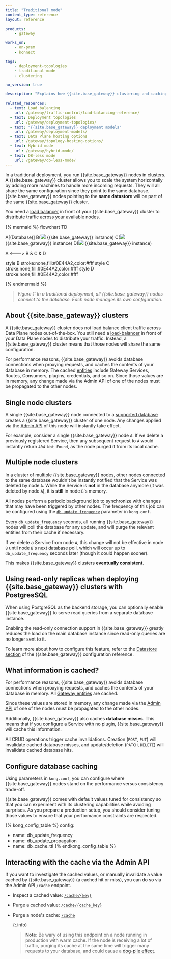 ```yaml
---
title: "Traditional mode"
content_type: reference
layout: reference

products:
    - gateway

works_on:
    - on-prem
    - konnect

tags:
    - deployment-topologies
    - traditional-mode
    - clustering

no_version: true

description: "Explains how {{site.base_gateway}} clustering and caching works in traditional mode."

related_resources:
  - text: Load balancing
    url: /gateway/traffic-control/load-balancing-reference/
  - text: Deployment topologies
    url: /gateway/deployment-topologies/
  - text: "{{site.base_gateway}} deployment models"
    url: /gateway/deployment-models/
  - text: Data Plane hosting options
    url: /gateway/topology-hosting-options/
  - text: Hybrid mode
    url: /gateway/hybrid-mode/
  - text: DB-less mode
    url: /gateway/db-less-mode/
---
```


In a traditional deployment, you run {{site.base_gateway}} nodes in clusters. A {{site.base_gateway}} cluster allows you to scale the system horizontally by adding more
machines to handle more incoming requests. They will all share the same
configuration since they point to the same database. {{site.base_gateway}} nodes pointing to the
**same datastore** will be part of the same {{site.base_gateway}} cluster.

You need a [load balancer](/gateway/traffic-control/load-balancing-reference/) in front of your {{site.base_gateway}} cluster to distribute traffic
across your available nodes.

<!--vale off -->
{% mermaid %}
flowchart TD

A[(Database)]
B(<img src="/assets/icons/kogo-white.svg" style="max-height:20px" class="no-image-expand"/> {{site.base_gateway}} instance)
C(<img src="/assets/icons/kogo-white.svg" style="max-height:20px" class="no-image-expand"/> {{site.base_gateway}} instance)
D(<img src="/assets/icons/kogo-white.svg" style="max-height:20px" class="no-image-expand"/> {{site.base_gateway}} instance)

A <---> B & C & D

style B stroke:none,fill:#0E44A2,color:#fff
style C stroke:none,fill:#0E44A2,color:#fff
style D stroke:none,fill:#0E44A2,color:#fff

{% endmermaid %}
<!-- vale on-->

> _Figure 1: In a traditional deployment, all {{site.base_gateway}} nodes connect to the database. 
Each node manages its own configuration._

## About {{site.base_gateway}} clusters

A {{site.base_gateway}} cluster does not load balance client traffic across Data Plane nodes out-of-the-box. You still need a
[load-balancer](/gateway/load-balancing/) in front of your Data Plane nodes to distribute your traffic. Instead,
a {{site.base_gateway}} cluster means that those nodes will share the same configuration.

For performance reasons, {{site.base_gateway}} avoids database connections when proxying
requests, and caches the contents of your database in memory. The cached
[entities](/gateway/entities/) include Gateway Services, Routes, Consumers, plugins, credentials, and so on. Since those
values are in memory, any change made via the Admin API of one of the nodes
must be propagated to the other nodes.

## Single node clusters

A single {{site.base_gateway}} node connected to a [supported database](/gateway/configuration/#database) creates a
{{site.base_gateway}} cluster of one node. Any changes applied via the [Admin API](/api/gateway/admin-ee/#/operations/) of this node
will instantly take effect.

For example, consider a single {{site.base_gateway}} node `A`. If we delete a previously registered Service, then any subsequent request to `A` would instantly return `404 Not Found`, as
the node purged it from its local cache.

## Multiple node clusters

In a cluster of multiple {{site.base_gateway}} nodes, other nodes connected to the same database
wouldn't be instantly notified that the Service was deleted by node `A`.  While
the Service is **not** in the database anymore (it was deleted by node `A`), it is
**still** in node `B`'s memory.

All nodes perform a periodic background job to synchronize with changes that
may have been triggered by other nodes. The frequency of this job can be
configured using the [`db_update_frequency`](/gateway/configuration/#db_update_frequency) parameter in `kong.conf`.

Every `db_update_frequency` seconds, all running {{site.base_gateway}} nodes will poll the
database for any update, and will purge the relevant entities from their cache
if necessary.

If we delete a Service from node `A`, this change will not be effective in node
`B` until node `B`'s next database poll, which will occur up to
`db_update_frequency` seconds later (though it could happen sooner).

This makes {{site.base_gateway}} clusters **eventually consistent**.

## Using read-only replicas when deploying {{site.base_gateway}} clusters with PostgresSQL

When using PostgreSQL as the backend storage, you can optionally enable
{{site.base_gateway}} to serve read queries from a separate database instance.

Enabling the read-only connection support in {{site.base_gateway}}
greatly reduces the load on the main database instance since read-only
queries are no longer sent to it.

To learn more about how to configure this feature, refer to the
[Datastore section](/gateway/configuration/#datastore)
of the {{site.base_gateway}} configuration reference.

## What information is cached?

For performance reasons, {{site.base_gateway}} avoids database connections when proxying
requests, and caches the contents of your database in memory. All [Gateway entities](/gateway/entities/) are cached.

Since these values are stored in memory, any change made via the [Admin API](/api/gateway/admin-ee/#/operations/) of one of the nodes must be propagated to the other nodes.

Additionally, {{site.base_gateway}} also caches **database misses**. This means that if you
configure a Service with no plugin, {{site.base_gateway}} will cache this information. 

All CRUD operations trigger cache invalidations. Creation
(`POST`, `PUT`) will invalidate cached database misses, and update/deletion
(`PATCH`, `DELETE`) will invalidate cached database hits.

## Configure database caching

Using parameters in `kong.conf`, you can configure where {{site.base_gateway}} nodes stand on the performance versus consistency trade-off.

{{site.base_gateway}} comes with default values tuned for consistency so that you can
experiment with its clustering capabilities while avoiding surprises. As you
prepare a production setup, you should consider tuning those values to ensure
that your performance constraints are respected.

<!--vale off-->
{% kong_config_table %}
config:
  - name: db_update_frequency
  - name: db_update_propagation
  - name: db_cache_ttl
{% endkong_config_table %}
<!--vale on-->

## Interacting with the cache via the Admin API

If you want to investigate the cached values, or manually
invalidate a value cached by {{site.base_gateway}} (a cached hit or miss), you can do so via the
Admin API `/cache` endpoint.


* Inspect a cached value: [`/cache/{key}`](/api/gateway/admin-ee/#/operations/getCacheByKey)
* Purge a cached value: [`/cache/{cache_key}`](/api/gateway/admin-ee/#/operations/deleteCacheByKey)
* Purge a node's cache: [`/cache`](/api/gateway/admin-ee/#/operations/purgeAllCache)
  
  {:.info}
  > **Note**: Be wary of using this endpoint on a node running in production with warm cache.
  > If the node is receiving a lot of traffic, purging its cache at the same time
  > will trigger many requests to your database, and could cause a
  > [dog-pile effect](https://en.wikipedia.org/wiki/Cache_stampede).
